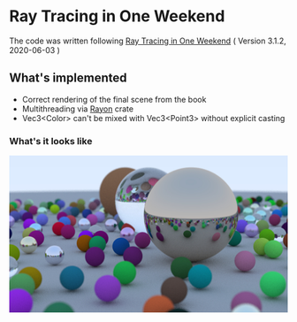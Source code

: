 # Ray Tracing in One Weekend 
The code was written following [Ray Tracing in One Weekend](https://raytracing.github.io/books/RayTracingInOneWeekend.html) ( Version 3.1.2, 2020-06-03 )
## What's implemented
* Correct rendering of the final scene from the book
* Multithreading via [Rayon](https://github.com/rayon-rs/rayon) crate
* Vec3\<Color\> can't be mixed with Vec3\<Point3\> without explicit casting
### What's it looks like
![image](https://raw.githubusercontent.com/knightpp/raytracing-in-one-weekend/images/look.jpg)